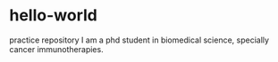 # hello-world
practice repository 
I am a phd student in biomedical science, specially cancer immunotherapies. 
